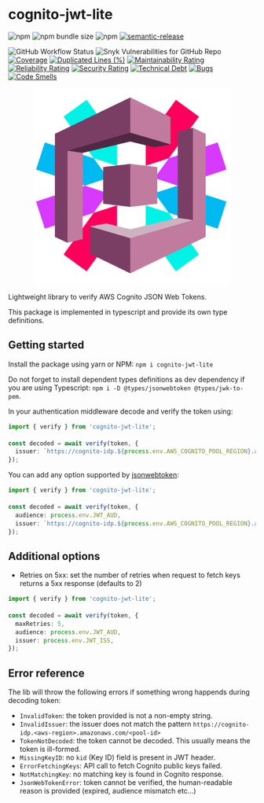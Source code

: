 # cognito-jwt-lite

![npm](https://img.shields.io/npm/v/cognito-jwt-lite)
![npm bundle size](https://img.shields.io/bundlephobia/minzip/cognito-jwt-lite)
![npm](https://img.shields.io/npm/dm/cognito-jwt-lite)
[![semantic-release](https://img.shields.io/badge/semantic--release-enabled?logo=semantic-release)](https://github.com/semantic-release/semantic-release)


![GitHub Workflow Status](https://img.shields.io/github/actions/workflow/status/MarioArnt/cognito-jwt-lite/publish.yml)
![Snyk Vulnerabilities for GitHub Repo](https://img.shields.io/snyk/vulnerabilities/github/MarioArnt/cognito-jwt-lite)
[![Coverage](https://sonarcloud.io/api/project_badges/measure?project=MarioArnt_cognito-jwt-lite&metric=coverage)](https://sonarcloud.io/dashboard?id=MarioArnt_cognito-jwt-lite)
[![Duplicated Lines (%)](https://sonarcloud.io/api/project_badges/measure?project=MarioArnt_cognito-jwt-lite&metric=duplicated_lines_density)](https://sonarcloud.io/dashboard?id=MarioArnt_cognito-jwt-lite)
[![Maintainability Rating](https://sonarcloud.io/api/project_badges/measure?project=MarioArnt_cognito-jwt-lite&metric=sqale_rating)](https://sonarcloud.io/dashboard?id=MarioArnt_cognito-jwt-lite)
[![Reliability Rating](https://sonarcloud.io/api/project_badges/measure?project=MarioArnt_cognito-jwt-lite&metric=reliability_rating)](https://sonarcloud.io/dashboard?id=MarioArnt_cognito-jwt-lite)
[![Security Rating](https://sonarcloud.io/api/project_badges/measure?project=MarioArnt_cognito-jwt-lite&metric=security_rating)](https://sonarcloud.io/dashboard?id=MarioArnt_cognito-jwt-lite)
[![Technical Debt](https://sonarcloud.io/api/project_badges/measure?project=MarioArnt_cognito-jwt-lite&metric=sqale_index)](https://sonarcloud.io/dashboard?id=MarioArnt_cognito-jwt-lite)
[![Bugs](https://sonarcloud.io/api/project_badges/measure?project=MarioArnt_cognito-jwt-lite&metric=bugs)](https://sonarcloud.io/dashboard?id=MarioArnt_cognito-jwt-lite)
[![Code Smells](https://sonarcloud.io/api/project_badges/measure?project=MarioArnt_cognito-jwt-lite&metric=code_smells)](https://sonarcloud.io/dashboard?id=MarioArnt_cognito-jwt-lite)

<p align="center">
  <img src="https://github.com/MarioArnt/cognito-jwt-lite/blob/main/logo.png?raw=true" alt="Logo"/>
</p>

Lightweight library to verify AWS Cognito JSON Web Tokens.

This package is implemented in typescript and provide its own type definitions.

## Getting started

Install the package using yarn or NPM: `npm i cognito-jwt-lite`

Do not forget to install dependent types definitions as dev dependency if you are using Typescript: `npm i -D @types/jsonwebtoken @types/jwk-to-pem`.

In your authentication middleware decode and verify the token using:

```typescript
import { verify } from 'cognito-jwt-lite';

const decoded = await verify(token, {
  issuer: `https://cognito-idp.${process.env.AWS_COGNITO_POOL_REGION}.amazonaws.com/${process.env.AWS_COGNITO_POOL_ID}`,
});
```

You can add any option supported by [jsonwebtoken](https://www.npmjs.com/package/jsonwebtoken):

```typescript
import { verify } from 'cognito-jwt-lite';

const decoded = await verify(token, {
  audience: process.env.JWT_AUD,
  issuer: `https://cognito-idp.${process.env.AWS_COGNITO_POOL_REGION}.amazonaws.com/${process.env.AWS_COGNITO_POOL_ID}`,
});
```

## Additional options

* Retries on 5xx: set the number of retries when request to fetch keys returns a 5xx response (defaults to 2)

```typescript
import { verify } from 'cognito-jwt-lite';

const decoded = await verify(token, {
  maxRetries: 5,
  audience: process.env.JWT_AUD,
  issuer: process.env.JWT_ISS,
});
```

## Error reference

The lib will throw the following errors if something wrong happends during decoding token:

 * `InvalidToken`: the token provided is not a non-empty string.
 * `InvalidIssuer`: the issuer does not match the pattern `https://cognito-idp.<aws-region>.amazonaws.com/<pool-id>`
 * `TokenNotDecoded`: the token cannot be decoded. This usually means the token is ill-formed.
 * `MissingKeyID`: no `kid` (Key ID) field is present in JWT header.
 * `ErrorFetchingKeys`: API call to fetch Cognito public keys failed.
 * `NotMatchingKey`: no matching key is found in Cognito response.
 * `JsonWebTokenError`: token cannot be verified, the human-readable reason is provided (expired, audience mismatch etc...)
